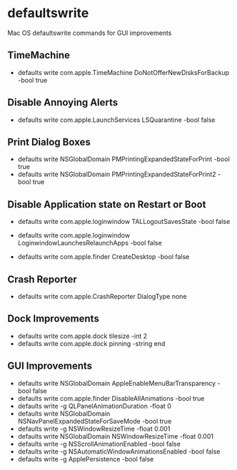 # defaultswrite
Mac OS defaultswrite commands for GUI improvements

## TimeMachine
- defaults write com.apple.TimeMachine DoNotOfferNewDisksForBackup -bool true

## Disable Annoying Alerts
- defaults write com.apple.LaunchServices LSQuarantine -bool false

## Print Dialog Boxes
- defaults write NSGlobalDomain PMPrintingExpandedStateForPrint -bool true
- defaults write NSGlobalDomain PMPrintingExpandedStateForPrint2 -bool true

## Disable Application state on Restart or Boot
- defaults write com.apple.loginwindow TALLogoutSavesState -bool false
- defaults write com.apple.loginwindow LoginwindowLaunchesRelaunchApps -bool false


- defaults write com.apple.finder CreateDesktop -bool false

## Crash Reporter
- defaults write com.apple.CrashReporter DialogType none

## Dock Improvements
- defaults write com.apple.dock tilesize -int 2
- defaults write com.apple.dock pinning -string end

## GUI Improvements
- defaults write NSGlobalDomain AppleEnableMenuBarTransparency -bool false
- defaults write com.apple.finder DisableAllAnimations -bool true
- defaults write -g QLPanelAnimationDuration -float 0
- defaults write NSGlobalDomain NSNavPanelExpandedStateForSaveMode -bool true
- defaults write -g NSWindowResizeTime -float 0.001
- defaults write NSGlobalDomain NSWindowResizeTime -float 0.001
- defaults write -g NSScrollAnimationEnabled -bool false
- defaults write -g NSAutomaticWindowAnimationsEnabled -bool false
- defaults write -g ApplePersistence -bool false
